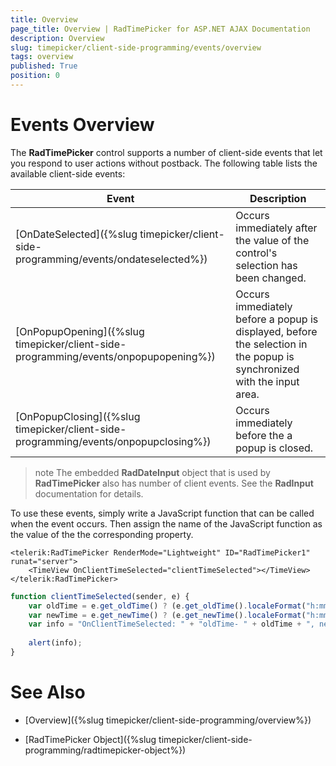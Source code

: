 ```yaml
---
title: Overview
page_title: Overview | RadTimePicker for ASP.NET AJAX Documentation
description: Overview
slug: timepicker/client-side-programming/events/overview
tags: overview
published: True
position: 0
---
```


# Events Overview



The **RadTimePicker** control supports a number of client-side events that let you respond to user actions without postback. The following table lists the available client-side events:


| Event | Description |
| ------ | ------ |
|[OnDateSelected]({%slug timepicker/client-side-programming/events/ondateselected%})| Occurs immediately after the value of the control's selection has been changed. |
|[OnPopupOpening]({%slug timepicker/client-side-programming/events/onpopupopening%})| Occurs immediately before a popup is displayed, before the selection in the popup is synchronized with the input area. |
|[OnPopupClosing]({%slug timepicker/client-side-programming/events/onpopupclosing%})| Occurs immediately before the a popup is closed. |


>note The embedded **RadDateInput** object that is used by **RadTimePicker** also has number of client events. See the **RadInput** documentation for details.
>


To use these events, simply write a JavaScript function that can be called when the event occurs. Then assign the name of the JavaScript function as the value of the the corresponding property.

````ASPNET
<telerik:RadTimePicker RenderMode="Lightweight" ID="RadTimePicker1" runat="server">
    <TimeView OnClientTimeSelected="clientTimeSelected"></TimeView>
</telerik:RadTimePicker>
````
````JavaScript
function clientTimeSelected(sender, e) {
	var oldTime = e.get_oldTime() ? (e.get_oldTime().localeFormat("h:mm tt")) : "";
	var newTime = e.get_newTime() ? (e.get_newTime().localeFormat("h:mm tt")) : "";
	var info = "OnClientTimeSelected: " + "oldTime- " + oldTime + ", newTime- " + newTime;
	
	alert(info);
}
````



# See Also

 * [Overview]({%slug timepicker/client-side-programming/overview%})
 
 * [RadTimePicker Object]({%slug timepicker/client-side-programming/radtimepicker-object%})
 
 
